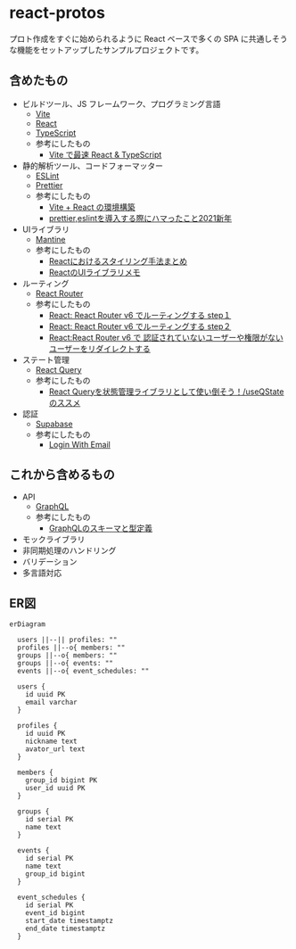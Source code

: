 # react-protos

プロト作成をすぐに始められるように React ベースで多くの SPA に共通しそうな機能をセットアップしたサンプルプロジェクトです。

## 含めたもの

- ビルドツール、JS フレームワーク、プログラミング言語
  - [Vite](https://vitejs.dev/)
  - [React](https://reactjs.org/)
  - [TypeScript](https://www.typescriptlang.org/)
  - 参考にしたもの
    - [Vite で最速 React & TypeScript](https://zenn.dev/sprout2000/articles/98145cf2a807b1)
- 静的解析ツール、コードフォーマッター
  - [ESLint](https://eslint.org/)
  - [Prettier](https://prettier.io/)
  - 参考にしたもの
    - [Vite + React の環境構築](https://zenn.dev/kk6/scraps/36fa4579df6acb)
    - [prettier,eslintを導入する際にハマったこと2021新年](https://zenn.dev/ryusou/articles/nodejs-prettier-eslint2021)
- UIライブラリ
  - [Mantine](https://mantine.dev/)
  - 参考にしたもの
    - [Reactにおけるスタイリング手法まとめ](https://zenn.dev/chiji/articles/b0669fc3094ce3)
    - [ReactのUIライブラリメモ](https://zenn.dev/ynakamura/scraps/af397fdbe2ec21)
- ルーティング
  - [React Router](https://reactrouter.com/)
  - 参考にしたもの
    - [React: React Router v6 でルーティングする step１](https://zenn.dev/longbridge/articles/65355d3fdb7939)
    - [React: React Router v6 でルーティングする step２](https://zenn.dev/longbridge/articles/607ec2971c748e)
    - [React:React Router v6 で 認証されていないユーザーや権限がないユーザーをリダイレクトする](https://zenn.dev/longbridge/articles/61b05d8bdb014d)
- ステート管理
  - [React Query](https://react-query.tanstack.com/)
  - 参考にしたもの
    - [React Queryを状態管理ライブラリとして使い倒そう！/useQStateのススメ](https://qiita.com/uehaj/items/4e41e294181b3771e77a)
- 認証
  - [Supabase](https://supabase.com/docs/)
  - 参考にしたもの
    - [Login With Email](https://supabase.com/docs/guides/auth/auth-email)

## これから含めるもの

- API
  - [GraphQL](https://graphql.org/)
  - 参考にしたもの
    - [GraphQLのスキーマと型定義](https://qiita.com/NagaokaKenichi/items/d341dc092012e05d6606)
- モックライブラリ
- 非同期処理のハンドリング
- バリデーション
- 多言語対応

## ER図

```mermaid
erDiagram

  users ||--|| profiles: ""
  profiles ||--o{ members: ""
  groups ||--o{ members: ""
  groups ||--o{ events: ""
  events ||--o{ event_schedules: ""

  users {
    id uuid PK
    email varchar
  }

  profiles {
    id uuid PK
    nickname text
    avator_url text
  }

  members {
    group_id bigint PK
    user_id uuid PK
  }

  groups {
    id serial PK
    name text
  }

  events {
    id serial PK
    name text
    group_id bigint
  }

  event_schedules {
    id serial PK
    event_id bigint
    start_date timestamptz
    end_date timestamptz
  }
```
